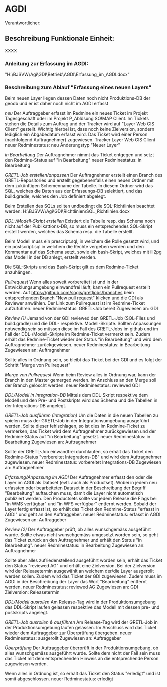 # AGDI
Verantwortlicher:

## Beschreibung Funktionale Einheit:
XXXX 

### Anleitung zur Erfassung im AGDI:
"H:\BJSVW\Agi\GDI\Betrieb\AGDI\Erfassung_im_AGDI.docx"

### Beschreibung zum Ablauf "Erfassung eines neuen Layers"

Beim neuen Layer liegen dessen Daten noch nicht Produktions-DB der geodb und er ist daher noch nicht im AGDI erfasst

*neu*
Der Auftraggeber erfasst im Redmine ein neues Ticket im Projekt Tagesgeschäft oder im Projekt P_Ablösung SO!MAP Client. Im Tickets stehen die Details zum Auftrag und der Tracker wird auf "Layer Web GIS Client" gestellt.
Wichtig hierbei ist, dass noch keine Zielversion, sondern lediglich ein Abgabedatum erfasst wird. Das Ticket wird einer Person (nachfolgend Auftragnehmer) zugewiesen.
Tracker 	Layer Web GIS Client
neuer Redminestatus: 	neu
Änderungstyp 	"Neuer Layer"

*in Bearbeitung*
Der Auftragnehmer nimmt das Ticket entgegen und setzt den Redmine-Status auf "in Bearbeitung"
neuer Redminestatus: 	in Bearbeitung

*GRETL-Job erstellen/anpassen*
Der Auftragnehmer erstellt einen Branch des GRETL-Repositories und erstellt gegebenenfalls einen neuen Ordner mit dem zukünftigen Schemenname der Tabelle. In diesem Ordner wird das SQL, welches die Daten aus der Erfassungs-DB selektiert, und das build.gradle, welches den Job definiert abgelegt.

Beim Erstellen des SQLs sollten undbedingt die SQL-Richtlinien beachtet werden: H:\BJSVW\Agi\GDI\Richtlinien\SQL_Richtlinien.docx

*DDL-/Modell-Skript erstellen*
Existiert die Tabelle resp. das Schema noch nicht auf der Publikattions-DB, so muss ein entsprechendes SQL-Skript erstellt werden, welches das Schema resp. die Tabelle erstellt.

Beim Modell muss ein prescript.sql, in welchem die Rolle gesetzt wird, und ein postscript.sql in welchem die Rechte vergeben werden und den Kommentar auf das Schema setzt, sowie ein bash-Skript, welches mit ili2pg das Modell in der DB anlegt, erstellt werden.

Die SQL-Skripts und das Bash-Skript gilt es dem Redmine-Ticket anzuhängen.

*Pullrequest*
Wenn alles soweit vorbereitet ist und in der Entwicklungsumgebung einwandfrei läuft, kann ein Pullrequest erstellt werden. Auf https://github.com/sogis/gretljobs/branches beim entsprechenden Branch "New pull request" klicken und die GDI als Reviewer anwählen.
Der Link zum Pullrequest ist im Redmine-Ticket aufzuführen.
neuer Redminestatus: 	GRETL-Job bereit
Zugewiesen an: 	GDI

*Review (1)*
Jemand von der GDI reviewed den GRETL-Job (SQL-Files und build.gradle) und die DDL- respektive. Modell-Skripte. Sollten Anpassungen notwendig sein so müssen diese im Fall des GRETL-Jobs im github und im Fall der DDL-/Modell-Skripte im Redmine-Ticket vermerkt sein. Zudem erhält das Redmine-Ticket wieder der Status "in Bearbeitung" und wird dem Auftragnehmer zurückgewiesen.
neuer Redminestatus: 	in Bearbeitung
Zugewiesen an: 	Auftragnehmer

Sollte alles in Ordnung sein, so bleibt das Ticket bei der GDI und es folgt der Schritt "Merge von Pullrequest"

*Merge von Pullrequest*
Wenn beim Review alles in Ordnung war, kann der Branch in den Master gemerged werden. Im Anschluss an den Merge soll der Branch gelöscht werden.
neuer Redminestatus: 	reviewed GDI

*DDL/Modell in Integration-DB*
Mittels dem DDL-Skript respektive dem Modell und den Pre- und Postskripts wird das Schema und die Tabellen in der Integrations-DB angelegt.

*GRETL-Job ausführen (Integration)*
Um die Daten in die neuen Tabellen zu spielen muss der GRETL-Job in der Integrationsumgebung ausgeführt werden. Sollte dieser fehlschlagen, so ist dies im Redmine-Ticket zu vermerken, das Ticket wird dem Auftragnehmer zurückgewiesen und der Redmine-Status auf "in Bearbeitung" gesetzt.
neuer Redminestatus: 	in Bearbeitung
Zugewiesen an: 	Auftragnehmer

Sollte der GRETL-Job einwandfrei durchlaufen, so erhält das Ticket den Redmine-Status "vorbereitet Integrations-DB" und wird dem Auftragnehmer zugewiesen.
neuer Redminestatus: 	vorbereitet Integrations-DB
Zugewiesen an: 	Auftragnehmer

*Erfassung/Anpassung im AGDI*
Der Auftragnehmer erfasst den oder die Layer im AGDI als Dataset (evtl. auch als Productset). Wobei in jedem neu erfassten oder bearbeiteten Dataset in der Beschreibung der Begriff "Bearbeitung" auftauchen muss, damit die Layer nicht automatisch publiziert werden. Den Productsets sollte vor jedem Release die Flags bei "in WMS verfügbar" und "in WFS verfügbar" entfernt werden.
Sobald der Layer fertig erfasst ist, so erhält das Ticket den Redmine-Status "erfasst in AGDI" und geht an den Auftraggeber.
neuer Redminestatus: 	erfasst in AGDI
Zugewiesen an: 	Auftraggeber

*Review (2)*
Der Auftraggeber prüft, ob alles wunschgemäss ausgeführt wurde. Sollte etwas nicht wunschgemäss umgesetzt worden sein, so geht das Ticket zurück an den Auftragnehmer und erhält den Status "in Bearbeitung".
neuer Redminestatus: 	in Bearbeitung
Zugewiesen an: 	Auftragnehmer

Sollte aber alles zufriedenstellend ausgeführt worden sein, erhält das Ticket den Status "reviewed AG" und erhält eine Zielversion. Bei der Zielversion wird der Releasetermin ausgewählt an welchem der/die Layer ausgerollt werden sollen. Zudem wird das Ticket der GDI zugewiesen.
Zudem muss im AGDI in der Beschreibung der Layer das Wort "Bearbeitung" entfernt werden.
neuer Redminestatus: 	reviewed AG
Zugewiesen an: 	GDI
Zielversion: 	Releasetermin

*DDL/Modell ausrollen*
Am Release-Tag wird in der Produktionsumgebung das DDL-Skript laufen gelassen respektive das Modell mit dessen pre- und postskripts angelegt.

*GRETL-Job ausrollen & ausführen*
Am Release-Tag wird der GRETL-Job in der Produktionsumgebung laufen gelassen. Im Anschluss wird das Ticket wieder dem Auftraggeber zur Überprüfung übergeben.
neuer Redminestatus: 	ausgerollt
Zugewiesen an: 	Auftraggeber

*Überprüfung*
Der Auftraggeber überprüft in der Produktionsumgebung, ob alles wunschgemäss ausgeführt wurde. Sollte dem nicht der Fall sein muss das Ticket mit dem entsprechenden Hinweis an die entsprechende Person zugewiesen werden.

Wenn alles in Ordnung ist, so erhält das Ticket den Status "erledigt" und ist somit abgeschlossen.
neuer Redminestatus: 	erledigt 
